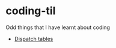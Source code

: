 # coding-til

Odd things that I have learnt about coding

* [Dispatch tables](./dispatch-tables.md)
